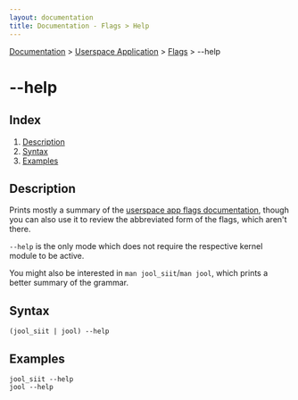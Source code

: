 ```yaml
---
layout: documentation
title: Documentation - Flags > Help
---
```


[Documentation](doc-index.html) > [Userspace Application](doc-index.html#userspace-application) > [Flags](usr-flags.html) > \--help

# \--help

## Index

1. [Description](#description)
2. [Syntax](#syntax)
3. [Examples](#examples)

## Description

Prints mostly a summary of the [userspace app flags documentation](usr-flags.html), though you can also use it to review the abbreviated form of the flags, which aren't there.

`--help` is the only mode which does not require the respective kernel module to be active.

You might also be interested in `man jool_siit`/`man jool`, which prints a better summary of the grammar.

## Syntax

	(jool_siit | jool) --help

## Examples

	jool_siit --help
	jool --help

